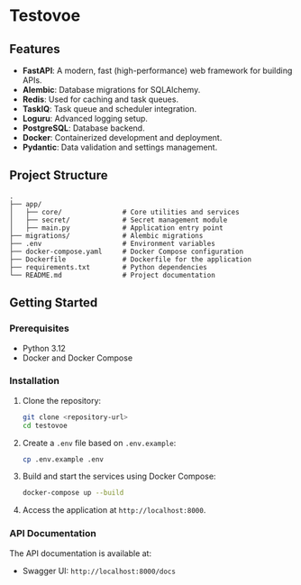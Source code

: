 # Testovoe

## Features

- **FastAPI**: A modern, fast (high-performance) web framework for building APIs.
- **Alembic**: Database migrations for SQLAlchemy.
- **Redis**: Used for caching and task queues.
- **TaskIQ**: Task queue and scheduler integration.
- **Loguru**: Advanced logging setup.
- **PostgreSQL**: Database backend.
- **Docker**: Containerized development and deployment.
- **Pydantic**: Data validation and settings management.

## Project Structure

```plaintext
.
├── app/
│   ├── core/               # Core utilities and services
│   ├── secret/             # Secret management module
│   ├── main.py             # Application entry point
├── migrations/             # Alembic migrations
├── .env                    # Environment variables
├── docker-compose.yaml     # Docker Compose configuration
├── Dockerfile              # Dockerfile for the application
├── requirements.txt        # Python dependencies
└── README.md               # Project documentation
```

## Getting Started

### Prerequisites

- Python 3.12
- Docker and Docker Compose

### Installation

1. Clone the repository:
    ```bash
    git clone <repository-url>
    cd testovoe
    ```

2. Create a `.env` file based on `.env.example`:
    ```bash
    cp .env.example .env
    ```

3. Build and start the services using Docker Compose:
    ```bash
    docker-compose up --build
    ```

4. Access the application at `http://localhost:8000`.


### API Documentation

The API documentation is available at:
- Swagger UI: `http://localhost:8000/docs`

